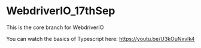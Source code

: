 # WebdriverIO_17thSep
This is the core branch for WebdriverIO

You can watch the basics of Typescript here: https://youtu.be/U3kOuNxvlk4
